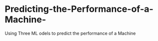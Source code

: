 # Predicting-the-Performance-of-a-Machine-
Using Three  ML odels to predict the performance of a Machine
